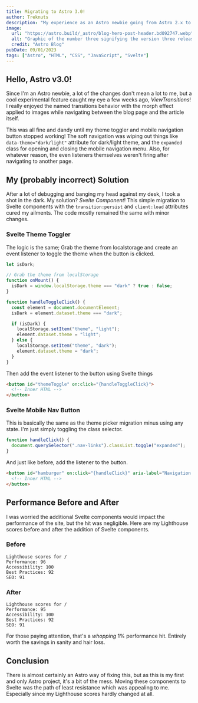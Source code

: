 ```yaml
---
title: Migrating to Astro 3.0!
author: Treknuts
description: "My experience as an Astro newbie going from Astro 2.x to 3.0"
image:
  url: "https://astro.build/_astro/blog-hero-post-header.bd092747.webp"
  alt: "Graphic of the number three signifying the version three release of Astro."
  credit: "Astro Blog"
pubDate: 09/01/2023
tags: ["Astro", "HTML", "CSS", "JavaScript", "Svelte"]
---
```


## Hello, Astro v3.0!

Since I'm an Astro newbie, a lot of the changes don't mean a lot to me, but a cool experimental feature caught my eye a few weeks ago, _ViewTransitions_! I really enjoyed the named transitions behavior with the morph effect applied to images while navigating between the blog page and the article itself.

This was all fine and dandy until my theme toggler and mobile navigation button stopped working! The soft navigation was wiping out things like `data-theme="dark/light"` attribute for dark/light theme, and the `expanded` class for opening and closing the mobile navigation menu. Also, for whatever reason, the even listeners themselves weren't firing after navigating to another page.

## My (probably incorrect) Solution

After a lot of debugging and banging my head against my desk, I took a shot in the dark. My solution? _Svelte Component_! This simple migration to Svelte components with the `transition:persist` and `client:load` attributes cured my ailments. The code mostly remained the same with minor changes.

### Svelte Theme Toggler

The logic is the same; Grab the theme from localstorage and create an event listener to toggle the theme when the button is clicked.

```javascript
let isDark;

// Grab the theme from localStorage
function onMount() {
  isDark = window.localStorage.theme === "dark" ? true : false;
}

function handleToggleClick() {
  const element = document.documentElement;
  isDark = element.dataset.theme === "dark";

  if (isDark) {
    localStorage.setItem("theme", "light");
    element.dataset.theme = "light";
  } else {
    localStorage.setItem("theme", "dark");
    element.dataset.theme = "dark";
  }
}
```

Then add the event listener to the button using Svelte things

```html
<button id="themeToggle" on:click="{handleToggleClick}">
  <!-- Inner HTML -->
</button>
```

### Svelte Mobile Nav Button

This is basically the same as the theme picker migration minus using any state. I'm just simply toggling the class selector.

```javascript
function handleClick() {
  document.querySelector(".nav-links").classList.toggle("expanded");
}
```

And just like before, add the listener to the button.

```html
<button id="hamburger" on:click="{handleClick}" aria-label="Navigation Button">
  <!-- Inner HTML -->
</button>
```

## Performance Before and After

I was worried the additional Svelte components would impact the performance of the site, but the hit was negligible. Here are my Lighthouse scores before and after the addition of Svelte components.

### Before

```
Lighthouse scores for /
Performance: 96
Accessibility: 100
Best Practices: 92
SEO: 91
```

### After

```
Lighthouse scores for /
Performance: 95
Accessibility: 100
Best Practices: 92
SEO: 91
```

For those paying attention, that's a _whopping_ 1% performance hit. Entirely worth the savings in sanity and hair loss.

## Conclusion

There is almost certainly an Astro way of fixing this, but as this is my first and only Astro project, it's a bit of the mess. Moving these components to Svelte was the path of least resistance which was appealing to me. Especially since my Lighthouse scores hardly changed at all.
